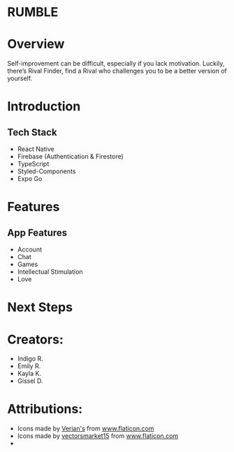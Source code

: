 # RUMBLE

# Overview

Self-improvement can be difficult, especially if you lack motivation. Luckily, there’s Rival Finder, find a Rival who challenges you to be a better version of yourself.

# Introduction

## Tech Stack

- React Native
- Firebase (Authentication & Firestore)
- TypeScript
- Styled-Components
- Expo Go

# Features

## App Features

- Account
- Chat
- Games
- Intellectual Stimulation
- Love

# Next Steps

# Creators:

- Indigo R.
- Emily R.
- Kayla K.
- Gissel D.

# Attributions:
- <div>Icons made by <a href="https://www.flaticon.com/authors/verians" title="Verian's">Verian's</a> from <a href="https://www.flaticon.com/" title="Flaticon">www.flaticon.com</a></div>
- <div>Icons made by <a href="https://www.flaticon.com/authors/vectorsmarket15" title="vectorsmarket15">vectorsmarket15</a> from <a href="https://www.flaticon.com/" title="Flaticon">www.flaticon.com</a></div>
-

